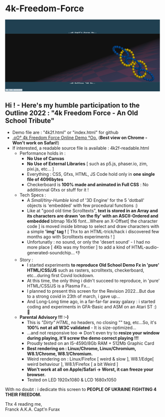 # 4k-Freedom-Force

![4k Freedom Force](https://github.com/CaptainFurax/4k-Freedom-Force/blob/main/screenshot.png)

## Hi ! - Here's my humble participation to the __Outline 2022 : "4k Freedom Force - An Old School Tribute"__
    
  +  Demo file are : "4k2f.html" or "index.html" for github
  + [.oO° 4k Freedom Force Online Demo °Oo.](https://captainfurax.github.io/4k-Freedom-Force/) (__Best view on Chrome - Won't work on Safari!__)
  + If interested, a readable source file is available : 4k2f-readable.html
    + Performance holds in : 
        + __No Use of Canvas__
        + __No Use of External Libraries__ [ such as p5.js, phaser.io, zim, pixi.js, etc... ]
        + Everything : CSS, Gfxs, HTML, JS Code hold only in __one single file of 4096bytes__ 
        + Checkerboard is __100% made and animated in Full CSS__ : No additionnal Gfxs or stuff for it !
    + Tech Specs :
        + A *Small/tiny-Humble* kind of '3D Engine' for the 5 'dotball' objects is 'embedded' with few procedural functions :)
        + Like at "good old time Scrolltexts", __text is stored in an Array and its characters are drawn 'on the fly' with an ASCII-Ordered and embedded__ bitmap 16x16 font...Where an X-Offset[ the character code ] is moved inside bitmap to select and draw characters with a simple __'img' tag !__ [ Thx to an HTML-trick/hack i discovered few months ago with Scrolltexts experiments ! ]
        + Unfortunatly : no sound, or only the 'desert sound' - I had no more place [ 4Kb was my frontier ] to add a kind of HTML-audio-generated-soundchip... 👎
    + Story :
        + I started experiments __to reproduce Old School Demo Fx in 'pure' HTML/CSS/JS__ such as rasters, scrolltexts, checkerboard, etc...during first Covid lockdown.
        + At this time, the only thing i didn't succeed to reproduce, in 'pure' HTML/CSS/JS is a Plasma Fx...
        + I planned to present this screen for the Revision 2022...But due to a strong covid in 23th of march, i gave up...
        + And Long-Long time ago, in a far-far-far away galaxy : i started coding and experiments in GFA-Basic and ASM on an Atari ST :) 🦖
    + __Parental Advisory !!! :-)__ 
        + This is *"Dirty" HTML*, no headers, no closing "</body>" tag, etc...So, it's __100% not at all W3C validated__ - It is size-optimized...
        + ...and not responsive too => Don't even try to __resize your window during playing, it'll screw the demo correct playing !!!__
        + Proudly tested on an I5-4590/8Gb RAM + 512Mb Graphic Card
        + __Best rendering on : Linux/Chrome, Linux/Chromium, W8.1/Chrome, W8.1/Chromium.__
        + Weird rendering on : Linux/Firefox [ weird & slow ], W8.1/Edge[ weird behaviour ], W8.1/Firefox [ a bit Weird ]
        + __Won't work at all on Apple/Safari -> Worst, it can freeze your browser.__
        + Tested on LED 1920x1080 & LCD 1680x1050

With no doubt : i dedicate this screen to __PEOPLE OF UKRAINE FIGHTING 4 THEIR FREEDOM.__


Thx 4 reading me,  
Franck A.K.A. Capt'n Furax


